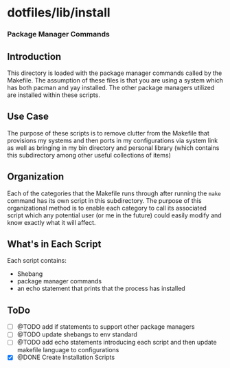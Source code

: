 # dotfiles/lib/install 
### Package Manager Commands 

## Introduction
This directory is loaded with the package manager commands called by the Makefile. The assumption of these files is that you are using a system which has both pacman and yay installed. The other package managers utilized are installed within these scripts.

## Use Case
The purpose of these scripts is to remove clutter from the Makefile that provisions my systems and then ports in my configurations via system link as well as bringing in my bin directory and personal library (which contains this subdirectory among other useful collections of items) 

## Organization

Each of the categories that the Makefile runs through after running the `make` command has its own script in this subdirectory. The purpose of this organizational method is to enable each category to call its associated script which any potential user (or me in the future) could easily modify and know exactly what it will affect. 

## What's in Each Script 
Each script contains:
- Shebang 
- package manager commands
- an echo statement that prints that the process has installed

## ToDo 
- [ ] @TODO add if statements to support other package managers 
- [ ] @TODO update shebangs to env standard 
- [ ] @TODO add echo statements introducing each script and then update makefile language to configurations
- [x] @DONE Create Installation Scripts 
